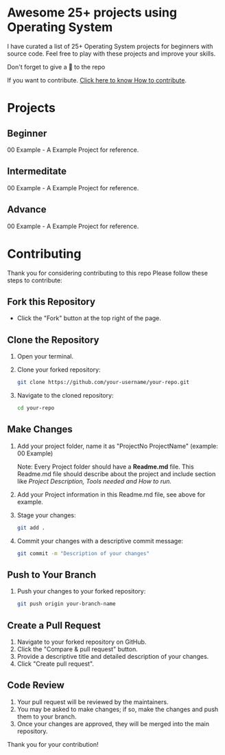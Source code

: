 # Awesome 25+ projects using Operating System
I have curated a list of 25+ Operating System projects for beginners with source code. Feel free to play with these projects and improve your skills.

Don't forget to give a 🌟 to the repo

If you want to contribute. [Click here to know How to contribute](#Contributing).

# Projects
## Beginner
00 Example - A Example Project for reference.

## Intermeditate
00 Example - A Example Project for reference.


## Advance
00 Example - A Example Project for reference.


# Contributing

Thank you for considering contributing to this repo Please follow these steps to contribute:

## Fork this Repository

- Click the "Fork" button at the top right of the page.

## Clone the Repository

1. Open your terminal.
2. Clone your forked repository:

    ```sh
    git clone https://github.com/your-username/your-repo.git
    ```

3. Navigate to the cloned repository:

    ```sh
    cd your-repo
    ```

## Make Changes

1. Add your project folder, name it as "ProjectNo ProjectName" (example: 00 Example)

    Note: Every Project folder should have a **Readme.md** file. This Readme.md file should describe about the project and include section like *Project Description, Tools needed and How to run.*
2. Add your Project information in this Readme.md file, see above for example.
3. Stage your changes:

    ```sh
    git add .
    ```

4. Commit your changes with a descriptive commit message:

    ```sh
    git commit -m "Description of your changes"
    ```

## Push to Your Branch

1. Push your changes to your forked repository:

    ```sh
    git push origin your-branch-name
    ```

## Create a Pull Request

1. Navigate to your forked repository on GitHub.
2. Click the "Compare & pull request" button.
3. Provide a descriptive title and detailed description of your changes.
4. Click "Create pull request".

## Code Review

1. Your pull request will be reviewed by the maintainers.
2. You may be asked to make changes; if so, make the changes and push them to your branch.
3. Once your changes are approved, they will be merged into the main repository.

Thank you for your contribution!